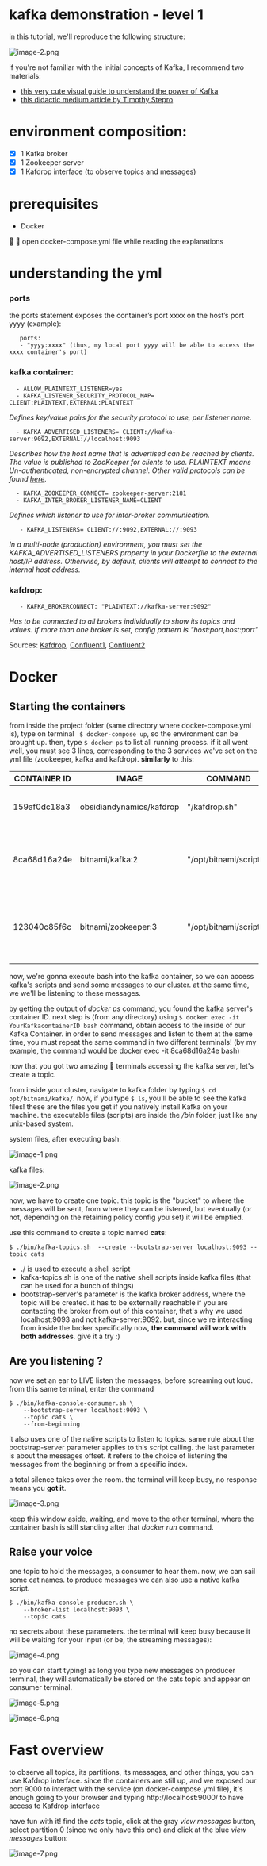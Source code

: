 # kafka demonstration - level 1 

in this tutorial, we'll reproduce the following structure:

![image-2.png](./img/Untitled-2022-01-31-1419.png)

if you're not familiar with the initial concepts of Kafka, I recommend two materials:
- [this very cute visual guide to understand the power of Kafka](https://www.gentlydownthe.stream/)
- [this didactic medium article by Timothy Stepro](https://timothystepro.medium.com/visualizing-kafka-20bc384803e7)

# environment composition:
- [x] 1 Kafka broker
- [x] 1 Zookeeper server
- [x] 1 Kafdrop interface (to observe topics and messages)

# prerequisites 
- Docker

:mega: :mega: open docker-compose.yml file while reading the explanations
# understanding the yml
### ports
  the ports statement exposes the container’s port xxxx on the host’s port yyyy (example):
  ```
     ports:
     - "yyyy:xxxx" (thus, my local port yyyy will be able to access the xxxx container's port)
   ```

### kafka container:
  ```
    - ALLOW_PLAINTEXT_LISTENER=yes
    - KAFKA_LISTENER_SECURITY_PROTOCOL_MAP= CLIENT:PLAINTEXT,EXTERNAL:PLAINTEXT     
   ```
  
  *Defines key/value pairs for the security protocol to use, per listener name.*
  ```
    - KAFKA_ADVERTISED_LISTENERS= CLIENT://kafka-server:9092,EXTERNAL://localhost:9093
   ```
  *Describes how the host name that is advertised can be reached by clients. The value is published to ZooKeeper for clients to use. PLAINTEXT means Un-authenticated, non-encrypted channel. Other valid protocols can be found [here](https://kafka.apache.org/11/javadoc/org/apache/kafka/common/security/auth/SecurityProtocol.html).*
  ```
    - KAFKA_ZOOKEEPER_CONNECT= zookeeper-server:2181
    - KAFKA_INTER_BROKER_LISTENER_NAME=CLIENT
   ```
  *Defines which listener to use for inter-broker communication.* 
  ```
     - KAFKA_LISTENERS= CLIENT://:9092,EXTERNAL://:9093
   ```
  *In a multi-node (production) environment, you must set the KAFKA_ADVERTISED_LISTENERS property in your Dockerfile to the external host/IP address. Otherwise, by default, clients will attempt to connect to the internal host address.*

### kafdrop:
  ```
     - KAFKA_BROKERCONNECT: "PLAINTEXT://kafka-server:9092"
   ```
   *Has to be connected to all brokers individually to show its topics and values. If more than one broker is set, config pattern is "host:port,host:port"*

   Sources: 
   [Kafdrop](https://github.com/obsidiandynamics/kafdrop), [Confluent1](https://docs.confluent.io/platform/current/kafka/multi-node.html#), [Confluent2](https://docs.confluent.io/platform/current/installation/docker/config-reference.html)
# Docker
## Starting the containers

from inside the project folder (same directory where docker-compose.yml is), type on terminal ` $ docker-compose up`, so the environment can be brought up. 
then, type `$ docker ps` to list all running process. if it all went well, you must see 3 lines, corresponding to the 3 services we've set on the yml file (zookeeper, kafka and kafdrop). **similarly** to this:


| CONTAINER ID | IMAGE                    | COMMAND                | CREATED            | STATUS            | PORTS                                                                   | NAMES                    |
|--------------|--------------------------|------------------------|--------------------|-------------------|-------------------------------------------------------------------------|--------------------------|
| 159af0dc18a3 | obsidiandynamics/kafdrop | "/kafdrop.sh"          | About a minute ago | Up About a minute | 0.0.0.0:9000->9000/tcp, :::9000->9000/tcp                               | kafka_kafdrop_1          |
| 8ca68d16a24e | bitnami/kafka:2          | "/opt/bitnami/script…" | About a minute ago | Up About a minute | 0.0.0.0:9092-9093->9092-9093/tcp, :::9092-9093->9092-9093/tcp           | kafka_kafka-server_1     |
| 123040c85f6c | bitnami/zookeeper:3      | "/opt/bitnami/script…" | About a minute ago | Up About a minute | 2888/tcp, 3888/tcp, 0.0.0.0:2181->2181/tcp, :::2181->2181/tcp, 8080/tcp | kafka_zookeeper-server_1 |

now, we're gonna execute bash into the kafka container, so we can access kafka's scripts and send some messages to our cluster. at the same time, we we'll be listening to these messages.

by getting the output of *docker ps* command, you found the kafka server's container ID. next step is (from any directory) using `$ docker exec -it YourKafkacontainerID bash` command, obtain access to the inside of our Kafka Container. in order to send messages and listen to them at the same time, you must repeat the same command in two different terminals! (by my example, the command would be docker exec -it 8ca68d16a24e bash)

now that you got two amazing :ghost: terminals accessing the kafka server, let's create a topic.

from inside your cluster, navigate to kafka folder by typing `$ cd opt/bitnami/kafka/`. now, if you type `$ ls`, you'll be able to see the kafka files! these are the files you get if you natively install Kafka on your machine. the executable files (scripts) are inside the */bin* folder, just like any unix-based system.

system files, after executing bash:

![image-1.png](./img/image-1.png)

kafka files:

![image-2.png](./img/image-2.png)

now, we have to create one topic. this topic is the "bucket" to where the messages will be sent, from where they can be listened, but eventually (or not, depending on the retaining policy config you set) it will be emptied.

use this command to create a topic named **cats**:
```
$ ./bin/kafka-topics.sh  --create --bootstrap-server localhost:9093 --topic cats
```
- ./ is used to execute a shell script    
- kafka-topics.sh is one of the native shell scripts inside kafka files (that can be used for a bunch of things)
- bootstrap-server's parameter is the kafka broker address, where the topic will be created. it has to be externally reachable if you are contacting the broker from out of this container, that's why we used localhost:9093 and not kafka-server:9092. but, since we're interacting from inside the broker specifically now, **the command will work with both addresses**. give it a try :)


## Are you listening ?

now we set an ear to LIVE listen the messages, before screaming out loud. from this same terminal, enter the command
```
$ ./bin/kafka-console-consumer.sh \
    --bootstrap-server localhost:9093 \
    --topic cats \
    --from-beginning
```

it also uses one of the native scripts to listen to topics. same rule about the bootstrap-server parameter applies to this script calling. the last parameter is about the messages offset. it refers to the choice of listening the messages from the beginning or from a specific index.

a total silence takes over the room. the terminal will keep busy, no response means you **got it**. 

![image-3.png](./img/image-3.png)

keep this window aside, waiting, and move to the other terminal, where the container bash is still standing after that *docker run* command.


## Raise your voice

one topic to hold the messages, a consumer to hear them. now, we can sail some cat names. to produce messages we can also use a native kafka script. 
```
$ ./bin/kafka-console-producer.sh \
    --broker-list localhost:9093 \
    --topic cats
```

no secrets about these parameters. the terminal will keep busy because it will be waiting for your input (or be, the streaming messages):

![image-4.png](./img/image-4.png)

so you can start typing! as long you type new messages on producer terminal, they will automatically be stored on the cats topic and appear on consumer terminal.

![image-5.png](./img/image-5.png)

![image-6.png](./img/image-6.png)

# Fast overview

to observe all topics, its partitions, its messages, and other things, you can use Kafdrop interface. since the containers are still up, and we exposed our port 9000 to interact with the service (on docker-compose.yml file), it's enough going to your browser and typing http://localhost:9000/
to have access to Kafdrop interface
        
          


have fun with it! find the *cats* topic, click at the gray *view messages* button, select partition 0 (since we only have this one) and click at the blue *view messages* button: 

![image-7.png](./img/image-7.png)    

